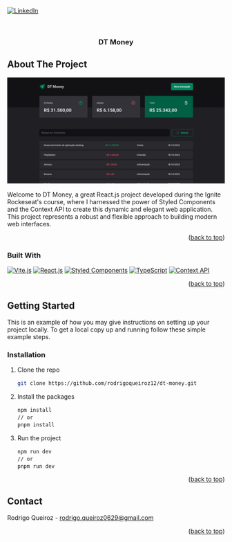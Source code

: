 <a name="readme-top"></a>

[![LinkedIn](https://img.shields.io/badge/LinkedIn-%230077B5.svg?style=flat&logo=linkedin&logoColor=white)](https://www.linkedin.com/in/rodrigo-queiroz-a113a9212)

<br />
<div align="center">
  <h3 align="center">DT Money</h3>
</div>

## About The Project

![Project Preview](/.github/preview.png)

Welcome to DT Money, a great React.js project developed during the Ignite Rockeseat's course, where I harnessed the power of Styled Components and the Context API to create this dynamic and elegant web application. This project represents a robust and flexible approach to building modern web interfaces.

<p align="right">(<a href="#readme-top">back to top</a>)</p>

### Built With

[![Vite.js](https://img.shields.io/badge/Vite.js-%23007ACC.svg?style=flat&logo=vite&logoColor=white)](https://vitejs.dev/)
[![React.js](https://img.shields.io/badge/React.js-%2300D8FF.svg?style=flat&logo=react&logoColor=white)](https://reactjs.org/)
[![Styled Components](https://img.shields.io/badge/Styled%20Components-%23DB7093.svg?style=flat&logo=styled-components&logoColor=white)](https://styled-components.com/)
[![TypeScript](https://img.shields.io/badge/TypeScript-%23007ACC.svg?style=flat&logo=typescript&logoColor=white)](https://www.typescriptlang.org/)
[![Context API](https://img.shields.io/badge/Context%20API-%230081CB.svg?style=flat)](https://reactjs.org/docs/context.html)


<p align="right">(<a href="#readme-top">back to top</a>)</p>

<!-- GETTING STARTED -->

## Getting Started

This is an example of how you may give instructions on setting up your project locally.
To get a local copy up and running follow these simple example steps.

### Installation

1. Clone the repo
   ```sh
   git clone https://github.com/rodrigoqueiroz12/dt-money.git
   ```
2. Install the packages
   ```sh
   npm install
   // or
   pnpm install
   ```
3. Run the project
   ```sh
   npm run dev
   // or
   pnpm run dev
   ```
   
<p align="right">(<a href="#readme-top">back to top</a>)</p>

## Contact

Rodrigo Queiroz - rodrigo.queiroz0629@gmail.com

<p align="right">(<a href="#readme-top">back to top</a>)</p>
